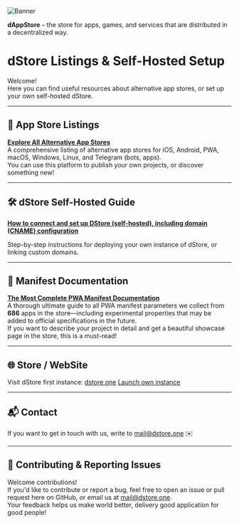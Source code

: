 ![Banner](https://te.legra.ph/file/e8d9ff2115f795a67a673.jpg)

**dAppStore** – the store for apps, games, and services that are distributed in a decentralized way.

# dStore Listings & Self-Hosted Setup

Welcome!  
Here you can find useful resources about alternative app stores, or set up your own self-hosted dStore.

---

## 🌟 App Store Listings

[**Explore All Alternative App Stores**](https://dstore.one/listing)  
A comprehensive listing of alternative app stores for iOS, Android, PWA, macOS, Windows, Linux, and Telegram (bots, apps).  
You can use this platform to publish your own projects, or discover something new!

---

## 🛠️ dStore Self-Hosted Guide

[**How to connect and set up DStore (self-hosted), including domain (CNAME) configuration**](http://dstore.one/self)

Step-by-step instructions for deploying your own instance of dStore, or linking custom domains.

---

## 📄 Manifest Documentation

[**The Most Complete PWA Manifest Documentation**](https://dstore.one/manifest)  
A thorough ultimate guide to all PWA manifest parameters we collect from **686** apps in the store—including experimental properties that may be added to official specifications in the future.  
If you want to describe your project in detail and get a beautiful showcase page in the store, this is a must-read!

---

## 🌐 Store / WebSite

Visit dStore first instance: [dstore.one](https://dstore.one)
[Launch own instance](http://dstore.one/self)

---

## 📬 Contact

If you want to get in touch with us, write to [mail@dstore.one](mailto:mail@dstore.one) ✉️

---

## 🤝 Contributing & Reporting Issues

Welcome contributions!  
If you'd like to contribute or report a bug, feel free to open an issue or pull request here on GitHub, or email us at [mail@dstore.one](mailto:mail@dstore.one).  
Your feedback helps us make world better, delivery good application for good people!